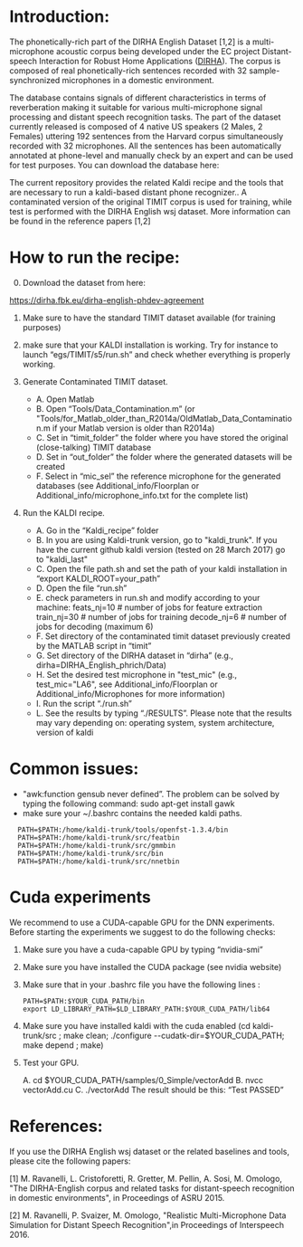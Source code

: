 # Introduction:

The phonetically-rich part of the DIRHA English Dataset [1,2] is a multi-microphone acoustic corpus being developed under the EC project Distant-speech Interaction for Robust Home Applications ([DIRHA](https://dirha.fbk.eu/)). The corpus is composed of real phonetically-rich sentences recorded  with 32 sample-synchronized microphones in a domestic environment. 

The database contains signals of different characteristics in terms of reverberation making it suitable for various multi-microphone signal processing and distant speech recognition tasks. The part of the dataset currently released is composed of  4 native US speakers (2 Males, 2 Females) uttering  192 sentences from the Harvard corpus simultaneously recorded with 32 microphones. All the sentences has been automatically annotated at phone-level and manually check by an expert and can be used for test purposes.
You can download the database here:

The current repository  provides the related Kaldi recipe and the tools that are necessary to run a kaldi-based distant phone recognizer.. A contaminated version of the original TIMIT corpus is used for training, while test is performed with the DIRHA English wsj dataset. More information can be found in the reference papers [1,2]

# How to run the recipe:

0) Download the dataset from here:

https://dirha.fbk.eu/dirha-english-phdev-agreement

1)  Make sure to have the standard TIMIT dataset available (for training purposes)

2) make sure that your KALDI installation is working. Try for instance to launch “egs/TIMIT/s5/run.sh” and check whether everything is properly working.

3) Generate Contaminated TIMIT dataset.
   
   - A. Open Matlab
   - B. Open “Tools/Data_Contamination.m” (or "Tools/for_Matlab_older_than_R2014a/OldMatlab_Data_Contamination.m if your Matlab version is older than R2014a)
   - C. Set in “timit_folder” the folder where you have stored the original (close-talking) TIMIT database
   - D. Set in “out_folder” the folder where the generated datasets will be created
   - F. Select in “mic_sel” the reference microphone for the generated databases (see Additional_info/Floorplan or Additional_info/microphone_info.txt for the complete list)

4) Run the KALDI recipe.
   
   - A. Go in the “Kaldi_recipe” folder
   - B. In you are using Kaldi-trunk version, go to "kaldi_trunk". If you have the current github kaldi version (tested on 28 March 2017) go to "kaldi_last"
   - C. Open the file path.sh and set the path of your kaldi installation in “export KALDI_ROOT=your_path”
   - D. Open the file “run.sh”
   - E. check parameters in run.sh and modify according to your machine:
        feats_nj=10 # number of jobs for feature extraction
        train_nj=30 # number of jobs for training
        decode_nj=6 # number of jobs for decoding (maximum 6)
   - F. Set directory of the contaminated timit dataset previously created by the MATLAB script in “timit”
   - G. Set directory of the DIRHA dataset in “dirha” (e.g., dirha=DIRHA_English_phrich/Data)
   - H. Set the desired test microphone in "test_mic" (e.g., test_mic="LA6", see Additional_info/Floorplan or Additional_info/Microphones for more information)
   - I. Run the script “./run.sh”
   - L. See the results by typing “./RESULTS”. Please note that the results may vary depending on: operating system, system architecture, version of kaldi


# Common issues:
- "awk:function gensub never defined”. The problem can be solved by typing the following command:  sudo apt-get install gawk
- make sure your ~/.bashrc contains the needed kaldi paths.
```
  PATH=$PATH:/home/kaldi-trunk/tools/openfst-1.3.4/bin
  PATH=$PATH:/home/kaldi-trunk/src/featbin
  PATH=$PATH:/home/kaldi-trunk/src/gmmbin
  PATH=$PATH:/home/kaldi-trunk/src/bin
  PATH=$PATH:/home/kaldi-trunk/src/nnetbin
  ```


# Cuda experiments
We recommend to use a CUDA-capable GPU for the DNN experiments. Before starting the experiments we suggest to do the following checks:

1. Make sure you have a cuda-capable GPU by typing “nvidia-smi”
2. Make sure you have installed the CUDA package (see nvidia website)
3. Make sure that in your .bashrc file you have the following lines :

       PATH=$PATH:$YOUR_CUDA_PATH/bin
       export LD_LIBRARY_PATH=$LD_LIBRARY_PATH:$YOUR_CUDA_PATH/lib64

4. Make sure you have installed kaldi with the cuda enabled (cd kaldi-trunk/src ; make clean; ./configure --cudatk-dir=$YOUR_CUDA_PATH; make depend ; make)
5. Test your GPU.  

    A. cd $YOUR_CUDA_PATH/samples/0_Simple/vectorAdd
    B. nvcc  vectorAdd.cu
    C. ./vectorAdd
    The result should be this: “Test PASSED”


# References:
If you use the DIRHA English wsj dataset or the related baselines and tools, please cite the following papers:

[1] M. Ravanelli, L. Cristoforetti, R. Gretter, M. Pellin, A. Sosi, M. Omologo, "The DIRHA-English corpus and related tasks for distant-speech recognition in domestic environments", in Proceedings of ASRU 2015.

[2] M. Ravanelli, P. Svaizer, M. Omologo, "Realistic Multi-Microphone Data Simulation for Distant Speech Recognition",in Proceedings of Interspeech 2016.


